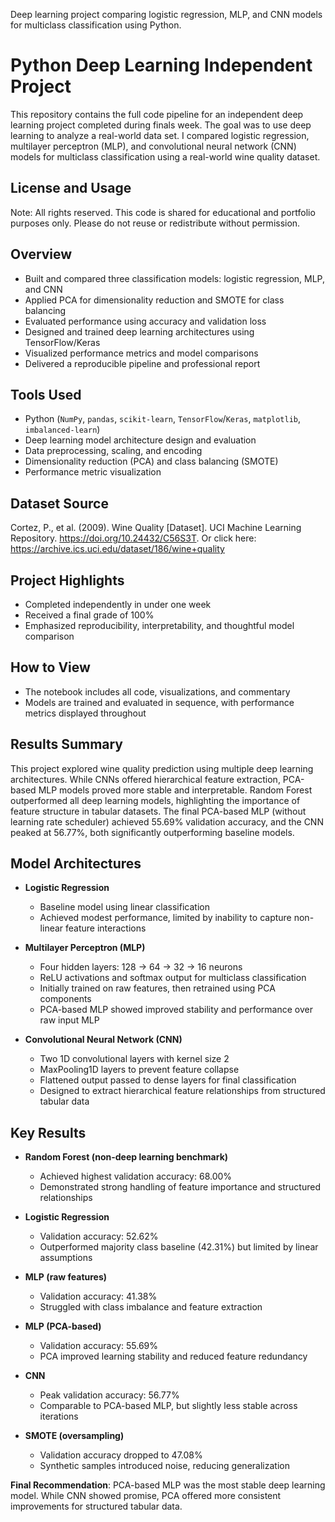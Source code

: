 Deep learning project comparing logistic regression, MLP, and CNN models for multiclass classification using Python.

# Python Deep Learning Independent Project

This repository contains the full code pipeline for an independent deep learning project completed during finals week. The goal was to use deep learning to analyze a real-world data set.  I compared logistic regression, multilayer perceptron (MLP), and convolutional neural network (CNN) models for multiclass classification using a real-world wine quality dataset.

## License and Usage
Note: All rights reserved.  This code is shared for educational and portfolio purposes only. Please do not reuse or redistribute without permission.

## Overview

- Built and compared three classification models: logistic regression, MLP, and CNN
- Applied PCA for dimensionality reduction and SMOTE for class balancing
- Evaluated performance using accuracy and validation loss
- Designed and trained deep learning architectures using TensorFlow/Keras
- Visualized performance metrics and model comparisons
- Delivered a reproducible pipeline and professional report

## Tools Used

- Python (`NumPy`, `pandas`, `scikit-learn`, `TensorFlow`/`Keras`, `matplotlib`, `imbalanced-learn`)
- Deep learning model architecture design and evaluation
- Data preprocessing, scaling, and encoding
- Dimensionality reduction (PCA) and class balancing (SMOTE)
- Performance metric visualization

## Dataset Source
Cortez, P., et al. (2009). Wine Quality [Dataset]. UCI Machine Learning Repository. https://doi.org/10.24432/C56S3T.
Or click here:  https://archive.ics.uci.edu/dataset/186/wine+quality
  
## Project Highlights

- Completed independently in under one week
- Received a final grade of 100%
- Emphasized reproducibility, interpretability, and thoughtful model comparison

## How to View

- The notebook includes all code, visualizations, and commentary
- Models are trained and evaluated in sequence, with performance metrics displayed throughout

## Results Summary

This project explored wine quality prediction using multiple deep learning architectures. While CNNs offered hierarchical feature extraction, PCA-based MLP models proved more stable and interpretable. Random Forest outperformed all deep learning models, highlighting the importance of feature structure in tabular datasets. The final PCA-based MLP (without learning rate scheduler) achieved 55.69% validation accuracy, and the CNN peaked at 56.77%, both significantly outperforming baseline models.

## Model Architectures

- **Logistic Regression**
  - Baseline model using linear classification
  - Achieved modest performance, limited by inability to capture non-linear feature interactions

- **Multilayer Perceptron (MLP)**
  - Four hidden layers: 128 → 64 → 32 → 16 neurons
  - ReLU activations and softmax output for multiclass classification
  - Initially trained on raw features, then retrained using PCA components
  - PCA-based MLP showed improved stability and performance over raw input MLP

- **Convolutional Neural Network (CNN)**
  - Two 1D convolutional layers with kernel size 2
  - MaxPooling1D layers to prevent feature collapse
  - Flattened output passed to dense layers for final classification
  - Designed to extract hierarchical feature relationships from structured tabular data

## Key Results

- **Random Forest (non-deep learning benchmark)**
  - Achieved highest validation accuracy: 68.00%
  - Demonstrated strong handling of feature importance and structured relationships

- **Logistic Regression**
  - Validation accuracy: 52.62%
  - Outperformed majority class baseline (42.31%) but limited by linear assumptions

- **MLP (raw features)**
  - Validation accuracy: 41.38%
  - Struggled with class imbalance and feature extraction

- **MLP (PCA-based)**
  - Validation accuracy: 55.69%
  - PCA improved learning stability and reduced feature redundancy

- **CNN**
  - Peak validation accuracy: 56.77%
  - Comparable to PCA-based MLP, but slightly less stable across iterations

- **SMOTE (oversampling)**
  - Validation accuracy dropped to 47.08%
  - Synthetic samples introduced noise, reducing generalization

**Final Recommendation**: PCA-based MLP was the most stable deep learning model. While CNN showed promise, PCA offered more consistent improvements for structured tabular data.



